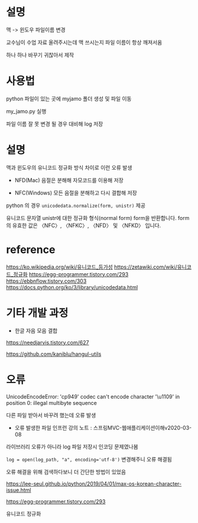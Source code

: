 # 설명
맥 -> 윈도우 파일이름 변경

교수님이 수업 자료 올려주시는데 맥 쓰시는지 파일 이름이 항상 깨져서옴

하나 하나 바꾸기 귀찮아서 제작

# 사용법
python 파일이 있는 곳에 myjamo 폴더 생성 및 파일 이동

my_jamo.py 실행

파일 이름 잘 못 변경 될 경우 대비해 log 저장


# 설명

맥과 윈도우의 유니코드 정규화 방식 차이로 이런 오류 발생

* NFD(Mac)
음절은 분해해 자모코드를 이용해 저장

* NFC(Windows)
모든 음절을 분해하고 다시 결합해 저장

python 의 경우 `unicodedata.normalize(form, unistr)` 제공

유니코드 문자열 unistr에 대한 정규화 형식(normal form) form을 반환합니다. form의 유효한 값은 〈NFC〉, 〈NFKC〉, 〈NFD〉 및 〈NFKD〉 입니다.

# reference
https://ko.wikipedia.org/wiki/유니코드_등가성
https://zetawiki.com/wiki/유니코드_정규화
https://egg-programmer.tistory.com/293
https://ebbnflow.tistory.com/303
https://docs.python.org/ko/3/library/unicodedata.html


# 기타 개발 과정
* 한글 자음 모음 결합

https://needjarvis.tistory.com/627

https://github.com/kaniblu/hangul-utils


# 오류
UnicodeEncodeError: 'cp949' codec can't encode character '\u1109' in position 0: illegal multibyte sequence

다른 파일 받아서 바꾸려 했는데 오류 발생

* 오류 발생한 파일
인프런 강의 노트 : 스프링MVC-웹애플리케이션이해v2020-03-08

라이브러리 오류가 아니라 log 파일 저장시 인코딩 문제였나봄

`log = open(log_path, "a", encoding='utf-8')` 변경해주니 오류 해결됨

오류 해결을 위해 검색하다보니 더 간단한 방법이 있었음

https://lee-seul.github.io/python/2019/04/01/max-os-korean-character-issue.html

https://egg-programmer.tistory.com/293

유니코드 정규화